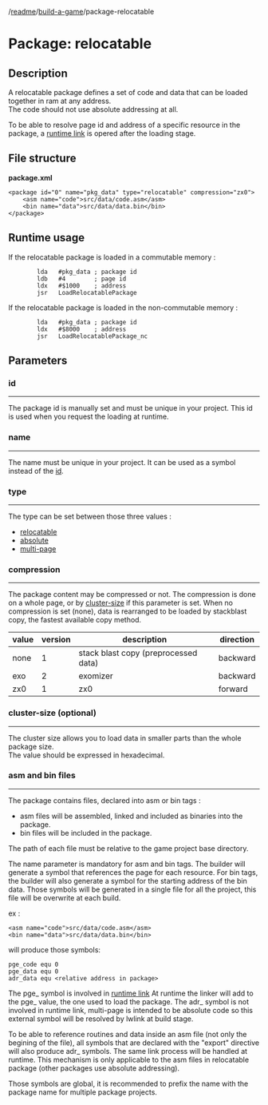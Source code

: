 /[readme]/[build-a-game]/package-relocatable

# Package: relocatable

## Description

A relocatable package defines a set of code and data that can be loaded together in ram at any address.  
The code should not use absolute addressing at all.

To be able to resolve page id and address of a specific resource in the package, a [runtime link][runtime-link] is opered after the loading stage.

## File structure

**package.xml**

    <package id="0" name="pkg_data" type="relocatable" compression="zx0">
        <asm name="code">src/data/code.asm</asm>
        <bin name="data">src/data/data.bin</bin>
    </package>

## Runtime usage

If the relocatable package is loaded in a commutable memory :

            lda   #pkg_data ; package id
            ldb   #4        ; page id
            ldx   #$1000    ; address
            jsr   LoadRelocatablePackage

If the relocatable package is loaded in the non-commutable memory :

            lda   #pkg_data ; package id
            ldx   #$8000    ; address
            jsr   LoadRelocatablePackage_nc

## Parameters
### id
---

The package id is manually set and must be unique in your project.
This id is used when you request the loading at runtime.

### name
---

The name must be unique in your project. It can be used as a symbol instead of the [id](#id).

### type
---

The type can be set between those three values :
- [relocatable][package-relocatable]
- [absolute][package-absolute]
- [multi-page][package-multi-page]

### compression
---
The package content may be compressed or not. The compression is done on a whole page, or by [cluster-size](#cluster-size) if this parameter is set.
When no compression is set (none), data is rearranged to be loaded by stackblast copy, the fastest available copy method.

value|version|description|direction
-|-|-|-
none|1|stack blast copy (preprocessed data)|backward
exo|2|exomizer|backward
zx0|1|zx0|forward

### cluster-size (optional)
---

The cluster size allows you to load data in smaller parts than the whole package size.  
The value should be expressed in hexadecimal.

### asm and bin files
----

The package contains files, declared into asm or bin tags :
- asm files will be assembled, linked and included as binaries into the package.
- bin files will be included in the package.

The path of each file must be relative to the game project base directory.  

The name parameter is mandatory for asm and bin tags. The builder will generate a symbol that references the page for each resource. For bin tags, the builder will also generate a symbol for the starting address of the bin data.
Those symbols will be generated in a single file for all the project, this file will be overwrite at each build.

ex :

    <asm name="code">src/data/code.asm</asm>
    <bin name="data">src/data/data.bin</bin>

will produce those symbols:

    pge_code equ 0
    pge_data equ 0
    adr_data equ <relative address in package>

The pge_ symbol is involved in [runtime link][runtime-link]
At runtime the linker will add to the pge_ value, the one used to load the package.
The adr_ symbol is not involved in runtime link, multi-page is intended to be absolute code so this external symbol will be resolved by lwlink at build stage.

To be able to reference routines and data inside an asm file (not only the begining of the file), all symbols that are declared with the "export" directive will also produce adr_ symbols. The same link process will be handled at runtime. This mechanism is only applicable to the asm files in relocatable package (other packages use absolute addressing).

Those symbols are global, it is recommended to prefix the name with the package name for multiple package projects.

[runtime-link]: build-a-game.md#runtime-linking
[package-relocatable]: package-relocatable.md
[package-absolute]: package-absolute.md
[package-multi-page]: package-multi-page.md

[readme]: ../readme.md
[build-a-game]: build-a-game.md